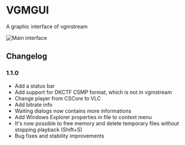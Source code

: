 # VGMGUI
A graphic interface of vgmstream

![Main interface](https://raw.githubusercontent.com/BenNatNB/VGMGUI/master/VGMGUI/Documentation/EN/VGMGUI.png)

## Changelog
### 1.1.0
 - Add a status bar
 - Add support for DKCTF CSMP format, which is not in vgmstream
 - Change player from CSCore to VLC
 - Add bitrate info
 - Waiting dialogs now contains more informations
 - Add Windows Explorer properties in file to context menu
 - It's now possible to free memory and delete temporary files without stopping playback (Shift+S)
 - Bug fixes and stability improvements
